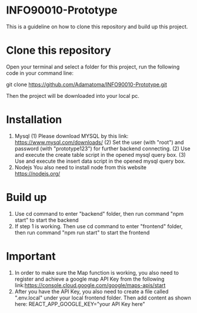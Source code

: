 # INFO90010-Prototype
This is a guideline on how to clone this repository and build up this project.
# Clone this repository
Open your terminal and select a folder for this project, run the following code in your command line: 

git clone https://github.com/Adamatoma/INFO90010-Prototype.git

Then the project will be downloaded into your local pc.

# Installation
1. Mysql
     (1) Please download MYSQL by this link: https://www.mysql.com/downloads/
     (2) Set the user (with "root") and password (with "prototype123") for further backend connecting.
     (2) Use and execute the create table script in the opened mysql query box.
     (3) Use and execute the insert data script in the opened mysql query box.
2. Nodejs
      You also need to install node from this website https://nodejs.org/
# Build up
1. Use cd command to enter "backend" folder, then run command "npm start" to start the backend
2. If step 1 is working. Then use cd command to enter "frontend" folder, then run command "npm run start" to start the frontend

# Important
1. In order to make sure the Map function is working, you also need to register and achieve a google map API Key from the following link:https://console.cloud.google.com/google/maps-apis/start
2. After you have the API Key, you also need to create a file called ".env.local" under your local frontend folder. Then add content as shown here:
     REACT_APP_GOOGLE_KEY="your API Key here"
